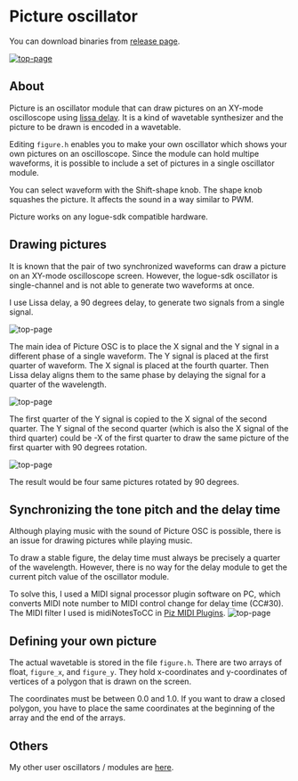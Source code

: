 # Picture oscillator

You can download binaries from [release page](https://github.com/boochow/picture/releases).

[![top-page](https://raw.githubusercontent.com/boochow/picture/images/picture_osc.gif)](https://www.youtube.com/watch?v=RcrHFz_dZ6o)

## About
Picture is an oscillator module that can draw pictures on an XY-mode oscilloscope using [lissa delay](https://github.com/boochow/lissa). It is a kind of wavetable synthesizer and the picture to be drawn is encoded in a wavetable.

Editing `figure.h` enables you to make your own oscillator which shows your own pictures on an oscilloscope. 
Since the module can hold multipe waveforms, it is possible to include a set of pictures in a single oscillator module.

You can select waveform with the Shift-shape knob.
The shape knob squashes the picture. It affects the sound in a way similar to PWM.

Picture works on any logue-sdk compatible hardware.

## Drawing pictures

It is known that the pair of two synchronized waveforms can draw a picture on an XY-mode oscilloscope screen. However, the logue-sdk oscillator is single-channel and is not able to generate two waveforms at once. 

I use Lissa delay, a 90 degrees delay, to generate two signals from a single signal.

![top-page](https://raw.githubusercontent.com/boochow/picture/images/fig1.png)

The main idea of Picture OSC is to place the X signal and the Y signal in a different phase of a single waveform. 
The Y signal is placed at the first quarter of waveform. The X signal is placed at the fourth quarter.
Then Lissa delay aligns them to the same phase by delaying the signal for a quarter of the wavelength.

![top-page](https://raw.githubusercontent.com/boochow/picture/images/fig2.png)

The first quarter of the Y signal is copied to the X signal of the second quarter. 
The Y signal of the second quarter (which is also the X signal of the third quarter) could be -X of the first quarter to draw the same picture of the first quarter with 90 degrees rotation.

![top-page](https://raw.githubusercontent.com/boochow/picture/images/fig3.png)

The result would be four same pictures rotated by 90 degrees.

## Synchronizing the tone pitch and the delay time

Although playing music with the sound of Picture OSC is possible, there is an issue for drawing pictures while playing music.

To draw a stable figure, the delay time must always be precisely a quarter of the wavelength. However, there is no way for the delay module to get the current pitch value of the oscillator module.

To solve this, I used a MIDI signal processor plugin software on PC, which converts MIDI note number to MIDI control change for delay time (CC#30).
The MIDI filter I used is midiNotesToCC in [Piz MIDI Plugins](https://www.kvraudio.com/forum/viewtopic.php?t=300566).
![top-page](https://raw.githubusercontent.com/boochow/picture/images/fig4.png)

## Defining your own picture

The actual wavetable is stored in the file `figure.h`. There are two arrays of float, `figure_x`, and `figure_y`. They hold x-coordinates and y-coordinates of  vertices of a polygon that is drawn on the screen.

The coordinates must be between 0.0 and 1.0. If you want to draw a closed polygon, you have to place the same coordinates at the beginning of the array and the end of the arrays.

## Others

My other user oscillators / modules are [here](https://blog.boochow.com/logue).
